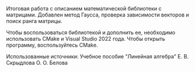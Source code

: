 Итоговая работа с описанием математической библиотеки с матрицами. Добавлен метод Гаусса, проверка зависимости векторов и поиск ранга матрицы.

Чтобы воспользоваться библиотекой и дополнить ее, необходимо использовать CMake и Visual Studio 2022 года. Чтобы открыть программу, воспользуйтесь CMake.

Использованные источники:
Учебное пособие "Линейная алгебра" Е. В. Скрыдлова О. О. Белова